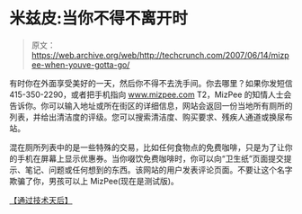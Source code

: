 # 米兹皮:当你不得不离开时

> 原文：<https://web.archive.org/web/http://techcrunch.com/2007/06/14/mizpee-when-youve-gotta-go/>

有时你在外面享受美好的一天，然后你不得不去洗手间。你去哪里？如果你发短信 415-350-2290，或者把手机指向 www.mizpee.com T2，MizPee 的知情人士会告诉你。你可以输入地址或所在街区的详细信息，网站会返回一份当地所有厕所的列表，并给出清洁度的评级。您可以搜索清洁度、购买要求、残疾人通道或换尿布站。

混在厕所列表中的是一些特殊的交易，比如任何食物点的免费咖啡，只是为了让你的手机在屏幕上显示优惠券。当你啜饮免费咖啡时，你可以向“卫生纸”页面提交提示、笔记、问题或任何想到的东西。该网站的用户发表评论页面。不要让这个名字欺骗了你，男孩可以上 MizPee(现在是测试版)。

[【通过技术天后】](https://web.archive.org/web/20150919050839/http://www.techiediva.com/weblog/2007/06/dont_hold_you_p.html)